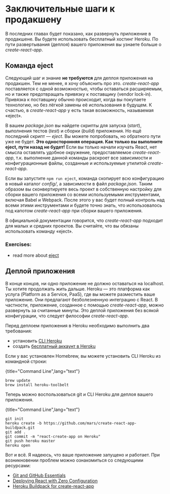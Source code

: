 # Заключительные шаги к продакшену

В последних главах будет показано, как развернуть приложение в продакшене. Вы будете использовать бесплатный хостинг Heroku. По пути развертывания (деплоя) вашего приложения вы узнаете больше о *create-react-app*.

## Команда eject

Следующий шаг и знание **не требуются** для деплоя приложения на продакшен. Тем не менее, я хочу объяснить про это. *create-react-app* поставляется с одной возможностью, чтобы оставаться расширяемым, но и также предотвращать привязку к поставщику (vendor lock-in). Привязка к поставщику обычно происходит, когда вы покупаете технологию, но без лёгкой замены её использования в будущем. К счастью, в *create-react-app* у есть такая возможность, называемая «eject».

В вашем *package.json* вы найдете скрипты для запуска (*start*), выполнения тестов (*test*) и сборки (*build*) приложения. Но ещё последний скрипт — *eject*. Вы можете попробовать, но обратного пути уже не будет. **Это односторонняя операция. Как только вы выполните eject, пути назад не будет!** Если вы только начали изучать React, нет смысла оставлять удобное окружение, предоставляемое *create-react-app*, т.к. выполнение данной команды раскроет все зависимости и конфигурационные файлы, созданные и используемые утилитой *create-react-app*.

Если вы запустите `npm run eject`, команда скопирует всю конфигурацию в новый каталог *config/*, а зависимости в файл *package.json*. Таким образом вы сконвертируете весь проект в собственную настройку для сборки вашего приложения со всеми используемыми инструментами, включая Babel и Webpack. После этого у вас будет полный контроль над всеми этими инструментами и будете точно знать, что использовалось под капотом *create-react-app* при сборки вашего приложения.

В официальной документации говорится, что *create-react-app* подходит для малых и средних проектов. Вы считайте, что вы обязаны использовать команду «eject».

### Exercises:

* read more about [eject](https://github.com/facebookincubator/create-react-app#converting-to-a-custom-setup)

## Деплой приложения

В конце концов, ни одно приложение не должно оставаться на localhost. Ты хотите продолжать жить дальше. Heroku — это платформа как услуга (Platform as a Service, PaaS), где вы можете разместить ваше приложение. Они предлагают безболезненную интеграцию с React. В частности, приложение, созданное с помощью *create-react-app*, можно развернуть за считанные минуты. Это деплой приложения без всякой конфигурации, что следует философии *create-react-app*.

Перед деплоем приложения в Heroku необходимо выполнить два требования:

* установить [CLI Heroku](https://devcenter.heroku.com/articles/heroku-command-line)
* создать [бесплатный аккаунт в Heroku](https://www.heroku.com/)

Если у вас установлен Homebrew, вы можете установить CLI Heroku из командной строки:

{title="Command Line",lang="text"}
~~~~~~~~
brew update
brew install heroku-toolbelt
~~~~~~~~

Теперь можно воспользоваться git и CLI Heroku для деплоя вашего приложения.

{title="Command Line",lang="text"}
~~~~~~~~
git init
heroku create -b https://github.com/mars/create-react-app-buildpack.git
git add .
git commit -m "react-create-app on Heroku"
git push heroku master
heroku open
~~~~~~~~

Вот и всё. Я надеюсь, что ваше приложение запущено и работает. При возникновении проблем можно ознакомиться со следующими ресурсами:

* [Git and GitHub Essentials](https://www.robinwieruch.de/git-essential-commands/)
* [Deploying React with Zero Configuration](https://blog.heroku.com/deploying-react-with-zero-configuration)
* [Heroku Buildpack for create-react-app](https://github.com/mars/create-react-app-buildpack)
